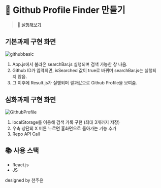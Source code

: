 # 🐰 Github Profile Finder 만들기
> 🙉 [실행해보기](https://github-finder-henna.vercel.app/) 

## 기본과제 구현 화면
![githubbasic](https://user-images.githubusercontent.com/81923229/117022576-51aa8880-ad33-11eb-8129-9d2df3cc66e1.gif)

1. App.js에서 불러온 searchBar.js 실행되며 검색 가능한 창 나옴.
2. Github ID가 입력되면, isSearched 값이 true로 바뀌며 searchBar.js는 실행되지 않음.
3. 그 이후에 Result.js가 실행되며 결과값으로 Github Profile을 보여줌.

## 심화과제 구현 화면
![GithubProfile](https://user-images.githubusercontent.com/81923229/121714919-4bb97b80-cb19-11eb-9f6e-732443f772e8.gif)

1. localStorage를 이용해 검색 기록 구현 (최대 3개까지 저장)
2. 우측 상단의 X 버튼 누르면 홈화면으로 돌아가는 기능 추가 
3. Repo API Call

## 📚 사용 스택
- React.js
- JS

designed by 천주윤
